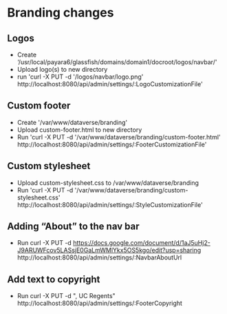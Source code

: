 # Branding changes

## Logos

- Create ‘/usr/local/payara6/glassfish/domains/domain1/docroot/logos/navbar/'
- Upload logo(s) to new directory
- run 'curl -X PUT -d '/logos/navbar/logo.png' http://localhost:8080/api/admin/settings/:LogoCustomizationFile'

## Custom footer
- Create '/var/www/dataverse/branding'
- Upload custom-footer.html to new directory
- Run 'curl -X PUT -d '/var/www/dataverse/branding/custom-footer.html' http://localhost:8080/api/admin/settings/:FooterCustomizationFile'

## Custom stylesheet
- Upload custom-stylesheet.css to /var/www/dataverse/branding
- Run 'curl -X PUT -d '/var/www/dataverse/branding/custom-stylesheet.css' http://localhost:8080/api/admin/settings/:StyleCustomizationFile'

## Adding “About” to the nav bar
- Run curl -X PUT -d https://docs.google.com/document/d/1aJ5uHj2-J9ARUWFcov5LASsjE0GaLmWMlYkx5OS5kgo/edit?usp=sharing http://localhost:8080/api/admin/settings/:NavbarAboutUrl

## Add text to copyright
- Run curl -X PUT -d ", UC Regents" http://localhost:8080/api/admin/settings/:FooterCopyright